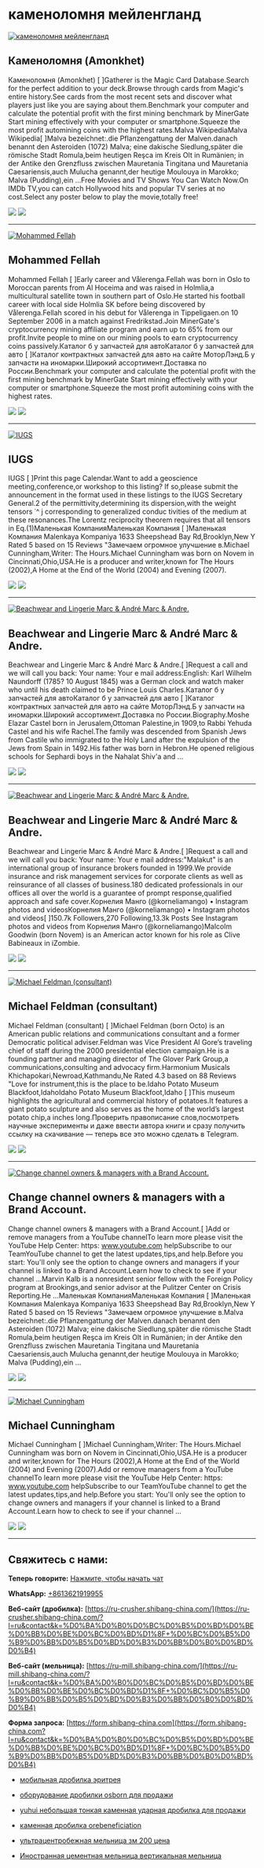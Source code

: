 # каменоломня мейленгланд

<a href="https://swt.shibang-china.com/?l=ru&img&k=%D0%BA%D0%B0%D0%BC%D0%B5%D0%BD%D0%BE%D0%BB%D0%BE%D0%BC%D0%BD%D1%8F+%D0%BC%D0%B5%D0%B9%D0%BB%D0%B5%D0%BD%D0%B3%D0%BB%D0%B0%D0%BD%D0%B4" target="_blank">![каменоломня мейленгланд](http://static.shibang-china.com/all-800x300/160.jpg)</a>

## Каменоломня (Amonkhet)
Каменоломня (Amonkhet) [ ]Gatherer is the Magic Card Database.Search for the perfect addition to your deck.Browse through cards from Magic's entire history.See cards from the most recent sets and discover what players just like you are saying about them.Benchmark your computer and calculate the potential profit with the first mining benchmark by MinerGate Start mining effectively with your computer or smartphone.Squeeze the most profit automining coins with the highest rates.Malva WikipediaMalva Wikipedia[ ]Malva bezeichnet:.die Pflanzengattung der Malven.danach benannt den Asteroiden (1072) Malva; eine dakische Siedlung,sp&#228;ter die r&#246;mische Stadt Romula,beim heutigen Reşca im Kreis Olt in Rum&#228;nien; in der Antike den Grenzfluss zwischen Mauretania Tingitana und Mauretania Caesariensis,auch Mulucha genannt,der heutige Moulouya in Marokko; Malva (Pudding),ein …Free Movies and TV Shows You Can Watch Now.On IMDb TV,you can catch Hollywood hits and popular TV series at no cost.Select any poster below to play the movie,totally free!


<a href="https://whatsapp.shibangsoft.com/WhatsApp.php" target="_blank" title="WhatsApp">![](http://static.shibang-china.com/icon/whatsapp.png)</a> <a href="https://swt.shibang-china.com/?l=ru&icon&k=%D0%BA%D0%B0%D0%BC%D0%B5%D0%BD%D0%BE%D0%BB%D0%BE%D0%BC%D0%BD%D1%8F+%D0%BC%D0%B5%D0%B9%D0%BB%D0%B5%D0%BD%D0%B3%D0%BB%D0%B0%D0%BD%D0%B4" target="_blank">![](http://static.shibang-china.com/icon/chat-ru.png)</a>

---

<a href="https://swt.shibang-china.com/?l=ru&img&k=%D0%BA%D0%B0%D0%BC%D0%B5%D0%BD%D0%BE%D0%BB%D0%BE%D0%BC%D0%BD%D1%8F+%D0%BC%D0%B5%D0%B9%D0%BB%D0%B5%D0%BD%D0%B3%D0%BB%D0%B0%D0%BD%D0%B4" target="_blank">![Mohammed Fellah](http://static.shibang-china.com/all-800x300/1234.jpg)</a>

## Mohammed Fellah
Mohammed Fellah [ ]Early career and V&#229;lerenga.Fellah was born in Oslo to Moroccan parents from Al Hoceima and was raised in Holmlia,a multicultural satellite town in southern part of Oslo.He started his football career with local side Holmlia SK before being discovered by V&#229;lerenga.Fellah scored in his debut for V&#229;lerenga in Tippeligaen.on 10 September 2006 in a match against Fredrikstad.Join MinerGate's cryptocurrency mining affiliate program and earn up to 65% from our profit.Invite people to mine on our mining pools to earn cryptocurrency coins passively.Каталог б у запчастей для автоКаталог б у запчастей для авто [ ]Каталог контрактных запчастей для авто на сайте МоторЛэнд.Б у запчасти на иномарки.Широкий ассортимент.Доставка по России.Benchmark your computer and calculate the potential profit with the first mining benchmark by MinerGate Start mining effectively with your computer or smartphone.Squeeze the most profit automining coins with the highest rates.


<a href="https://whatsapp.shibangsoft.com/WhatsApp.php" target="_blank" title="WhatsApp">![](http://static.shibang-china.com/icon/whatsapp.png)</a> <a href="https://swt.shibang-china.com/?l=ru&icon&k=%D0%BA%D0%B0%D0%BC%D0%B5%D0%BD%D0%BE%D0%BB%D0%BE%D0%BC%D0%BD%D1%8F+%D0%BC%D0%B5%D0%B9%D0%BB%D0%B5%D0%BD%D0%B3%D0%BB%D0%B0%D0%BD%D0%B4" target="_blank">![](http://static.shibang-china.com/icon/chat-ru.png)</a>

---

<a href="https://swt.shibang-china.com/?l=ru&img&k=%D0%BA%D0%B0%D0%BC%D0%B5%D0%BD%D0%BE%D0%BB%D0%BE%D0%BC%D0%BD%D1%8F+%D0%BC%D0%B5%D0%B9%D0%BB%D0%B5%D0%BD%D0%B3%D0%BB%D0%B0%D0%BD%D0%B4" target="_blank">![IUGS](http://static.shibang-china.com/all-800x300/1327.jpg)</a>

## IUGS
IUGS [ ]Print this page Calendar.Want to add a geoscience meeting,conference,or workshop to this listing? If so,please submit the announcement in the format used in these listings to the IUGS Secretary General.2 of the permittivity,determining its dispersion,with the weight tensors ˙^ j corresponding to generalized conduc tivities of the medium at these resonances.The Lorentz reciprocity theorem requires that all tensors in Eq.(1)Маленькая КомпанияМаленькая Компания [ ]Маленькая Компания Malenkaya Kompaniya 1633 Sheepshead Bay Rd,Brooklyn,New Y Rated 5 based on 15 Reviews &quot;Замечаем огромное улучшение в.Michael Cunningham,Writer: The Hours.Michael Cunningham was born on Novem in Cincinnati,Ohio,USA.He is a producer and writer,known for The Hours (2002),A Home at the End of the World (2004) and Evening (2007).


<a href="https://whatsapp.shibangsoft.com/WhatsApp.php" target="_blank" title="WhatsApp">![](http://static.shibang-china.com/icon/whatsapp.png)</a> <a href="https://swt.shibang-china.com/?l=ru&icon&k=%D0%BA%D0%B0%D0%BC%D0%B5%D0%BD%D0%BE%D0%BB%D0%BE%D0%BC%D0%BD%D1%8F+%D0%BC%D0%B5%D0%B9%D0%BB%D0%B5%D0%BD%D0%B3%D0%BB%D0%B0%D0%BD%D0%B4" target="_blank">![](http://static.shibang-china.com/icon/chat-ru.png)</a>

---

<a href="https://swt.shibang-china.com/?l=ru&img&k=%D0%BA%D0%B0%D0%BC%D0%B5%D0%BD%D0%BE%D0%BB%D0%BE%D0%BC%D0%BD%D1%8F+%D0%BC%D0%B5%D0%B9%D0%BB%D0%B5%D0%BD%D0%B3%D0%BB%D0%B0%D0%BD%D0%B4" target="_blank">![Beachwear and Lingerie Marc &amp; Andr&#233; Marc &amp; Andre.](http://static.shibang-china.com/all-800x300/918.jpg)</a>

## Beachwear and Lingerie Marc &amp; Andr&#233; Marc &amp; Andre.
Beachwear and Lingerie Marc &amp; Andr&#233; Marc &amp; Andre.[ ]Request a call and we will call you back: Your name: Your e mail address:English: Karl Wilhelm Naundorff (1785? 10 August 1845) was a German clock and watch maker who until his death claimed to be Prince Louis Charles.Каталог б у запчастей для автоКаталог б у запчастей для авто [ ]Каталог контрактных запчастей для авто на сайте МоторЛэнд.Б у запчасти на иномарки.Широкий ассортимент.Доставка по России.Biography.Moshe Elazar Castel born in Jerusalem,Ottoman Palestine,in 1909,to Rabbi Yehuda Castel and his wife Rachel.The family was descended from Spanish Jews from Castile who immigrated to the Holy Land after the expulsion of the Jews from Spain in 1492.His father was born in Hebron.He opened religious schools for Sephardi boys in the Nahalat Shiv'a and …


<a href="https://whatsapp.shibangsoft.com/WhatsApp.php" target="_blank" title="WhatsApp">![](http://static.shibang-china.com/icon/whatsapp.png)</a> <a href="https://swt.shibang-china.com/?l=ru&icon&k=%D0%BA%D0%B0%D0%BC%D0%B5%D0%BD%D0%BE%D0%BB%D0%BE%D0%BC%D0%BD%D1%8F+%D0%BC%D0%B5%D0%B9%D0%BB%D0%B5%D0%BD%D0%B3%D0%BB%D0%B0%D0%BD%D0%B4" target="_blank">![](http://static.shibang-china.com/icon/chat-ru.png)</a>

---

<a href="https://swt.shibang-china.com/?l=ru&img&k=%D0%BA%D0%B0%D0%BC%D0%B5%D0%BD%D0%BE%D0%BB%D0%BE%D0%BC%D0%BD%D1%8F+%D0%BC%D0%B5%D0%B9%D0%BB%D0%B5%D0%BD%D0%B3%D0%BB%D0%B0%D0%BD%D0%B4" target="_blank">![Beachwear and Lingerie Marc &amp; Andr&#233; Marc &amp; Andre.](http://static.shibang-china.com/all-800x300/832.jpg)</a>

## Beachwear and Lingerie Marc &amp; Andr&#233; Marc &amp; Andre.
Beachwear and Lingerie Marc &amp; Andr&#233; Marc &amp; Andre.[ ]Request a call and we will call you back: Your name: Your e mail address:&quot;Malakut&quot; is an international group of insurance brokers founded in 1999.We provide insurance and risk management services for corporate clients as well as reinsurance of all classes of business.180 dedicated professionals in our offices all over the world is a guarantee of prompt response,qualified approach and safe cover.Корнелия Манго (@korneliamango) • Instagram photos and videosКорнелия Манго (@korneliamango) • Instagram photos and videos[ ]150.7k Followers,270 Following,13.3k Posts See Instagram photos and videos from Корнелия Манго (@korneliamango)Malcolm Goodwin (born Novem) is an American actor known for his role as Clive Babineaux in iZombie.


<a href="https://whatsapp.shibangsoft.com/WhatsApp.php" target="_blank" title="WhatsApp">![](http://static.shibang-china.com/icon/whatsapp.png)</a> <a href="https://swt.shibang-china.com/?l=ru&icon&k=%D0%BA%D0%B0%D0%BC%D0%B5%D0%BD%D0%BE%D0%BB%D0%BE%D0%BC%D0%BD%D1%8F+%D0%BC%D0%B5%D0%B9%D0%BB%D0%B5%D0%BD%D0%B3%D0%BB%D0%B0%D0%BD%D0%B4" target="_blank">![](http://static.shibang-china.com/icon/chat-ru.png)</a>

---

<a href="https://swt.shibang-china.com/?l=ru&img&k=%D0%BA%D0%B0%D0%BC%D0%B5%D0%BD%D0%BE%D0%BB%D0%BE%D0%BC%D0%BD%D1%8F+%D0%BC%D0%B5%D0%B9%D0%BB%D0%B5%D0%BD%D0%B3%D0%BB%D0%B0%D0%BD%D0%B4" target="_blank">![Michael Feldman (consultant)](http://static.shibang-china.com/all-800x300/246.jpg)</a>

## Michael Feldman (consultant)
Michael Feldman (consultant) [ ]Michael Feldman (born Octo) is an American public relations and communications consultant and a former Democratic political adviser.Feldman was Vice President Al Gore’s traveling chief of staff during the 2000 presidential election campaign.He is a founding partner and managing director of The Glover Park Group,a communications,consulting and advocacy firm.Harmonium Musicals Khichapokari,Newroad,Kathmandu,Ne Rated 4.3 based on 88 Reviews &quot;Love for instrument,this is the place to be.Idaho Potato Museum Blackfoot,IdahoIdaho Potato Museum Blackfoot,Idaho [ ]This museum highlights the agricultural and commercial history of potatoes.It features a giant potato sculpture and also serves as the home of the world’s largest potato chip,a inches long.Проверить правописание слов,посмотреть научные эксперименты и даже ввести автора книги и сразу получить ссылку на скачивание — теперь все это можно сделать в Telegram.


<a href="https://whatsapp.shibangsoft.com/WhatsApp.php" target="_blank" title="WhatsApp">![](http://static.shibang-china.com/icon/whatsapp.png)</a> <a href="https://swt.shibang-china.com/?l=ru&icon&k=%D0%BA%D0%B0%D0%BC%D0%B5%D0%BD%D0%BE%D0%BB%D0%BE%D0%BC%D0%BD%D1%8F+%D0%BC%D0%B5%D0%B9%D0%BB%D0%B5%D0%BD%D0%B3%D0%BB%D0%B0%D0%BD%D0%B4" target="_blank">![](http://static.shibang-china.com/icon/chat-ru.png)</a>

---

<a href="https://swt.shibang-china.com/?l=ru&img&k=%D0%BA%D0%B0%D0%BC%D0%B5%D0%BD%D0%BE%D0%BB%D0%BE%D0%BC%D0%BD%D1%8F+%D0%BC%D0%B5%D0%B9%D0%BB%D0%B5%D0%BD%D0%B3%D0%BB%D0%B0%D0%BD%D0%B4" target="_blank">![Change channel owners &amp; managers with a Brand Account.](http://static.shibang-china.com/all-800x300/293.jpg)</a>

## Change channel owners &amp; managers with a Brand Account.
Change channel owners &amp; managers with a Brand Account.[ ]Add or remove managers from a YouTube channelTo learn more please visit the YouTube Help Center: https: www.youtube.com helpSubscribe to our TeamYouTube channel to get the latest updates,tips,and help.Before you start: You'll only see the option to change owners and managers if your channel is linked to a Brand Account.Learn how to check to see if your channel …Marvin Kalb is a nonresident senior fellow with the Foreign Policy program at Brookings,and senior advisor at the Pulitzer Center on Crisis Reporting.He …Маленькая КомпанияМаленькая Компания [ ]Маленькая Компания Malenkaya Kompaniya 1633 Sheepshead Bay Rd,Brooklyn,New Y Rated 5 based on 15 Reviews &quot;Замечаем огромное улучшение в.Malva bezeichnet:.die Pflanzengattung der Malven.danach benannt den Asteroiden (1072) Malva; eine dakische Siedlung,sp&#228;ter die r&#246;mische Stadt Romula,beim heutigen Reşca im Kreis Olt in Rum&#228;nien; in der Antike den Grenzfluss zwischen Mauretania Tingitana und Mauretania Caesariensis,auch Mulucha genannt,der heutige Moulouya in Marokko; Malva (Pudding),ein …


<a href="https://whatsapp.shibangsoft.com/WhatsApp.php" target="_blank" title="WhatsApp">![](http://static.shibang-china.com/icon/whatsapp.png)</a> <a href="https://swt.shibang-china.com/?l=ru&icon&k=%D0%BA%D0%B0%D0%BC%D0%B5%D0%BD%D0%BE%D0%BB%D0%BE%D0%BC%D0%BD%D1%8F+%D0%BC%D0%B5%D0%B9%D0%BB%D0%B5%D0%BD%D0%B3%D0%BB%D0%B0%D0%BD%D0%B4" target="_blank">![](http://static.shibang-china.com/icon/chat-ru.png)</a>

---

<a href="https://swt.shibang-china.com/?l=ru&img&k=%D0%BA%D0%B0%D0%BC%D0%B5%D0%BD%D0%BE%D0%BB%D0%BE%D0%BC%D0%BD%D1%8F+%D0%BC%D0%B5%D0%B9%D0%BB%D0%B5%D0%BD%D0%B3%D0%BB%D0%B0%D0%BD%D0%B4" target="_blank">![Michael Cunningham](http://static.shibang-china.com/all-800x300/830.jpg)</a>

## Michael Cunningham
Michael Cunningham [ ]Michael Cunningham,Writer: The Hours.Michael Cunningham was born on Novem in Cincinnati,Ohio,USA.He is a producer and writer,known for The Hours (2002),A Home at the End of the World (2004) and Evening (2007).Add or remove managers from a YouTube channelTo learn more please visit the YouTube Help Center: https: www.youtube.com helpSubscribe to our TeamYouTube channel to get the latest updates,tips,and help.Before you start: You'll only see the option to change owners and managers if your channel is linked to a Brand Account.Learn how to check to see if your channel …

<a href="https://whatsapp.shibangsoft.com/WhatsApp.php" target="_blank" title="WhatsApp">![](http://static.shibang-china.com/icon/whatsapp.png)</a> <a href="https://swt.shibang-china.com/?l=ru&icon&k=%D0%BA%D0%B0%D0%BC%D0%B5%D0%BD%D0%BE%D0%BB%D0%BE%D0%BC%D0%BD%D1%8F+%D0%BC%D0%B5%D0%B9%D0%BB%D0%B5%D0%BD%D0%B3%D0%BB%D0%B0%D0%BD%D0%B4" target="_blank">![](http://static.shibang-china.com/icon/chat-ru.png)</a>

---
## Свяжитесь с нами:

**Теперь говорите:** [Нажмите, чтобы начать чат](https://swt.shibang-china.com?l=ru&contact&k=%D0%BA%D0%B0%D0%BC%D0%B5%D0%BD%D0%BE%D0%BB%D0%BE%D0%BC%D0%BD%D1%8F+%D0%BC%D0%B5%D0%B9%D0%BB%D0%B5%D0%BD%D0%B3%D0%BB%D0%B0%D0%BD%D0%B4)

**WhatsApp:**  [+8613621919955](https://whatsapp.shibangsoft.com/WhatsApp.php)

**Веб-сайт (дробилка):** [https://ru-crusher.shibang-china.com/](https://ru-crusher.shibang-china.com/?l=ru&contact&k=%D0%BA%D0%B0%D0%BC%D0%B5%D0%BD%D0%BE%D0%BB%D0%BE%D0%BC%D0%BD%D1%8F+%D0%BC%D0%B5%D0%B9%D0%BB%D0%B5%D0%BD%D0%B3%D0%BB%D0%B0%D0%BD%D0%B4)

**Веб-сайт (мельница):** [https://ru-mill.shibang-china.com/](https://ru-mill.shibang-china.com/?l=ru&contact&k=%D0%BA%D0%B0%D0%BC%D0%B5%D0%BD%D0%BE%D0%BB%D0%BE%D0%BC%D0%BD%D1%8F+%D0%BC%D0%B5%D0%B9%D0%BB%D0%B5%D0%BD%D0%B3%D0%BB%D0%B0%D0%BD%D0%B4)

**Форма запроса:** [https://form.shibang-china.com](https://form.shibang-china.com?l=ru&contact&k=%D0%BA%D0%B0%D0%BC%D0%B5%D0%BD%D0%BE%D0%BB%D0%BE%D0%BC%D0%BD%D1%8F+%D0%BC%D0%B5%D0%B9%D0%BB%D0%B5%D0%BD%D0%B3%D0%BB%D0%B0%D0%BD%D0%B4)

* [мобильная дробилка эритрея](../108/%D0%BC%D0%BE%D0%B1%D0%B8%D0%BB%D1%8C%D0%BD%D0%B0%D1%8F%20%D0%B4%D1%80%D0%BE%D0%B1%D0%B8%D0%BB%D0%BA%D0%B0%20%D1%8D%D1%80%D0%B8%D1%82%D1%80%D0%B5%D1%8F.md)

* [оборудование дробилки osborn для продажи](../120/%D0%BE%D0%B1%D0%BE%D1%80%D1%83%D0%B4%D0%BE%D0%B2%D0%B0%D0%BD%D0%B8%D0%B5%20%D0%B4%D1%80%D0%BE%D0%B1%D0%B8%D0%BB%D0%BA%D0%B8%20osborn%20%D0%B4%D0%BB%D1%8F%20%D0%BF%D1%80%D0%BE%D0%B4%D0%B0%D0%B6%D0%B8.md)

* [yuhui небольшая тонкая каменная ударная дробилка для продажи](../120/yuhui%20%D0%BD%D0%B5%D0%B1%D0%BE%D0%BB%D1%8C%D1%88%D0%B0%D1%8F%20%D1%82%D0%BE%D0%BD%D0%BA%D0%B0%D1%8F%20%D0%BA%D0%B0%D0%BC%D0%B5%D0%BD%D0%BD%D0%B0%D1%8F%20%D1%83%D0%B4%D0%B0%D1%80%D0%BD%D0%B0%D1%8F%20%D0%B4%D1%80%D0%BE%D0%B1%D0%B8%D0%BB%D0%BA%D0%B0%20%D0%B4%D0%BB%D1%8F%20%D0%BF%D1%80%D0%BE%D0%B4%D0%B0%D0%B6%D0%B8.md)

* [каменная дробилка orebeneficiation](../108/%D0%BA%D0%B0%D0%BC%D0%B5%D0%BD%D0%BD%D0%B0%D1%8F%20%D0%B4%D1%80%D0%BE%D0%B1%D0%B8%D0%BB%D0%BA%D0%B0%20orebeneficiation.md)

* [ультрацентробежная мельница зм 200 цена](../120/%D1%83%D0%BB%D1%8C%D1%82%D1%80%D0%B0%D1%86%D0%B5%D0%BD%D1%82%D1%80%D0%BE%D0%B1%D0%B5%D0%B6%D0%BD%D0%B0%D1%8F%20%D0%BC%D0%B5%D0%BB%D1%8C%D0%BD%D0%B8%D1%86%D0%B0%20%D0%B7%D0%BC%20200%20%D1%86%D0%B5%D0%BD%D0%B0.md)

* [Иностранная цементная мельница вертикальная мельница](../120/%D0%98%D0%BD%D0%BE%D1%81%D1%82%D1%80%D0%B0%D0%BD%D0%BD%D0%B0%D1%8F%20%D1%86%D0%B5%D0%BC%D0%B5%D0%BD%D1%82%D0%BD%D0%B0%D1%8F%20%D0%BC%D0%B5%D0%BB%D1%8C%D0%BD%D0%B8%D1%86%D0%B0%20%D0%B2%D0%B5%D1%80%D1%82%D0%B8%D0%BA%D0%B0%D0%BB%D1%8C%D0%BD%D0%B0%D1%8F%20%D0%BC%D0%B5%D0%BB%D1%8C%D0%BD%D0%B8%D1%86%D0%B0.md)